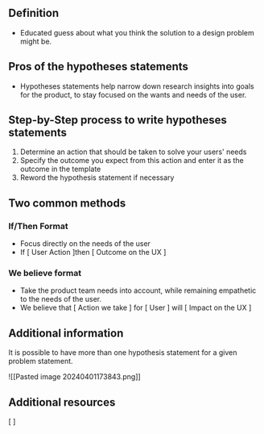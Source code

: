 ## Definition
* Educated guess about what you think the solution to a design problem might be.

## Pros of the hypotheses statements
- Hypotheses statements help narrow down research insights into goals for the product, to stay focused on the wants and needs of the user. 

## Step-by-Step process to write hypotheses statements
1. Determine an action that should be taken to solve your users' needs
2. Specify the outcome you expect from this action and enter it as the outcome in the template
3. Reword the hypothesis statement if necessary
## Two common methods
### If/Then Format
* Focus directly on the needs of the user
* If [ User Action ]then [ Outcome on the UX ]


### We believe format
* Take the product team needs into account, while remaining empathetic to the needs of the user. 
* We believe that [ Action we take ] for [ User ] will [ Impact on the UX ]

## Additional information
It is possible to have more than one hypothesis statement for a given problem statement. 

![[Pasted image 20240401173843.png]]

## Additional resources

[ ]